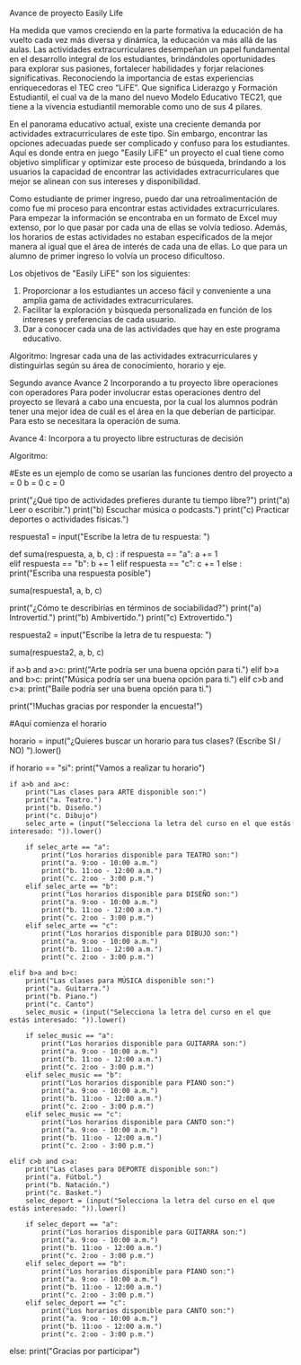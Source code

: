 Avance de proyecto
Easily Life 

Ha medida que vamos creciendo en la parte formativa la educación de ha vuelto cada vez más diversa y dinámica, la educación va más allá de las aulas. Las actividades extracurriculares desempeñan un papel fundamental en el desarrollo integral de los estudiantes, brindándoles oportunidades para explorar sus pasiones, fortalecer habilidades y forjar relaciones significativas. Reconociendo la importancia de estas experiencias enriquecedoras el TEC creo “LiFE”. Que significa Liderazgo y Formación Estudiantil, el cual va de la mano del nuevo Modelo Educativo TEC21, que tiene a la vivencia estudiantil memorable como uno de sus 4 pilares.

En el panorama educativo actual, existe una creciente demanda por actividades extracurriculares de este tipo. Sin embargo, encontrar las opciones adecuadas puede ser complicado y confuso para los estudiantes. Aquí es donde entra en juego "Easily LiFE" un proyecto el cual tiene como objetivo simplificar y optimizar este proceso de búsqueda, brindando a los usuarios la capacidad de encontrar las actividades extracurriculares que mejor se alinean con sus intereses y disponibilidad. 

Como estudiante de primer ingreso, puedo dar una retroalimentación de como fue mi proceso para encontrar estas actividades extracurriculares. Para empezar la información se encontraba en un formato de Excel muy extenso, por lo que pasar por cada una de ellas se volvía tedioso. Además, los horarios de estas actividades no estaban especificados de la mejor manera al igual que el área de interés de cada una de ellas. Lo que para un alumno de primer ingreso lo volvía un proceso dificultoso.

Los objetivos de "Easily LiFE" son los siguientes:
1.	Proporcionar a los estudiantes un acceso fácil y conveniente a una amplia gama de actividades extracurriculares.
2.	Facilitar la exploración y búsqueda personalizada en función de los intereses y preferencias de cada usuario.
3.	Dar a conocer cada una de las actividades que hay en este programa educativo.

Algoritmo: 
Ingresar cada una de las actividades extracurriculares y distinguirlas según su área de conocimiento, horario y eje. 

Segundo avance
Avance 2
Incorporando a tu proyecto libre operaciones con operadores
Para poder involucrar estas operaciones dentro del proyecto se llevará a cabo una encuesta, por la cual los alumnos podrán tener una mejor idea de cuál es el área en la que deberían de participar. 
Para esto se necesitara la operación de suma.

Avance 4: Incorpora a tu proyecto libre estructuras de decisión

Algoritmo:

#Este es un ejemplo de como se usarían las funciones dentro del proyecto
a = 0
b = 0 
c = 0 

print("¿Qué tipo de actividades prefieres durante tu tiempo libre?")
print("a) Leer o escribir.")
print("b) Escuchar música o podcasts.")
print("c) Practicar deportes o actividades físicas.")

respuesta1 = input("Escribe la letra de tu respuesta: ")

def suma(respuesta, a, b, c) :
    if respuesta == "a":
        a += 1  
    elif respuesta == "b":
        b += 1
    elif respuesta == "c":
        c += 1
    else :
        print("Escriba una respuesta posible")

suma(respuesta1, a, b, c)

print("¿Cómo te describirías en términos de sociabilidad?")
print("a) Introvertid.")
print("b) Ambivertido.")
print("c) Extrovertido.")

respuesta2 = input("Escribe la letra de tu respuesta: ")

suma(respuesta2, a, b, c)

if a>b and a>c:
    print("Arte podría ser una buena opción para ti.")
elif b>a and b>c:
    print("Música podría ser una buena opción para ti.")
elif c>b and c>a:
    print("Baile podría ser una buena opción para ti.")

print("!Muchas gracias por responder la encuesta!")



#Aquí comienza el horario 

horario = input("¿Quieres buscar un horario para tus clases? (Escribe SI / NO) ").lower()

if horario == "si":
    print("Vamos a realizar tu horario")

    if a>b and a>c:
        print("Las clases para ARTE disponible son:")
        print("a. Teatro.")
        print("b. Diseño.")
        print("c. Dibujo")
        selec_arte = (input("Selecciona la letra del curso en el que estás interesado: ")).lower()

        if selec_arte == "a":
            print("Los horarios disponible para TEATRO son:")
            print("a. 9:oo - 10:00 a.m.")
            print("b. 11:oo - 12:00 a.m.")
            print("c. 2:oo - 3:00 p.m.")
        elif selec_arte == "b":
            print("Los horarios disponible para DISEÑO son:")
            print("a. 9:oo - 10:00 a.m.")
            print("b. 11:oo - 12:00 a.m.")
            print("c. 2:oo - 3:00 p.m.")
        elif selec_arte == "c":
            print("Los horarios disponible para DIBUJO son:")
            print("a. 9:oo - 10:00 a.m.")
            print("b. 11:oo - 12:00 a.m.")
            print("c. 2:oo - 3:00 p.m.")

    elif b>a and b>c:
        print("Las clases para MÚSICA disponible son:")
        print("a. Guitarra.")
        print("b. Piano.")
        print("c. Canto")
        selec_music = (input("Selecciona la letra del curso en el que estás interesado: ")).lower()

        if selec_music == "a":
            print("Los horarios disponible para GUITARRA son:")
            print("a. 9:oo - 10:00 a.m.")
            print("b. 11:oo - 12:00 a.m.")
            print("c. 2:oo - 3:00 p.m.")
        elif selec_music == "b":
            print("Los horarios disponible para PIANO son:")
            print("a. 9:oo - 10:00 a.m.")
            print("b. 11:oo - 12:00 a.m.")
            print("c. 2:oo - 3:00 p.m.")
        elif selec_music == "c":
            print("Los horarios disponible para CANTO son:")
            print("a. 9:oo - 10:00 a.m.")
            print("b. 11:oo - 12:00 a.m.")
            print("c. 2:oo - 3:00 p.m.")

    elif c>b and c>a:
        print("Las clases para DEPORTE disponible son:")
        print("a. Fútbol.")
        print("b. Natación.")
        print("c. Basket.")
        selec_deport = (input("Selecciona la letra del curso en el que estás interesado: ")).lower()

        if selec_deport == "a":
            print("Los horarios disponible para GUITARRA son:")
            print("a. 9:oo - 10:00 a.m.")
            print("b. 11:oo - 12:00 a.m.")
            print("c. 2:oo - 3:00 p.m.")
        elif selec_deport == "b":
            print("Los horarios disponible para PIANO son:")
            print("a. 9:oo - 10:00 a.m.")
            print("b. 11:oo - 12:00 a.m.")
            print("c. 2:oo - 3:00 p.m.")
        elif selec_deport == "c":
            print("Los horarios disponible para CANTO son:")
            print("a. 9:oo - 10:00 a.m.")
            print("b. 11:oo - 12:00 a.m.")
            print("c. 2:oo - 3:00 p.m.")


else:
    print("Gracias por participar")



